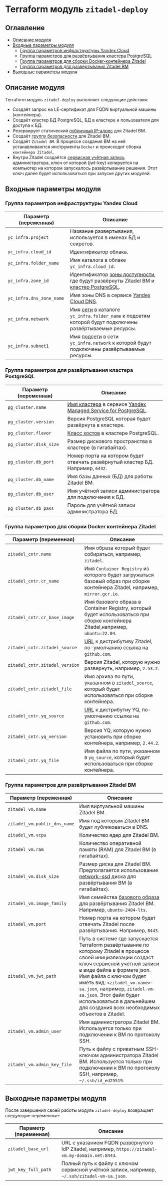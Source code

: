 
# Terraform модуль `zitadel-deploy` 

## Оглавление
* [Описание модуля](#zd-overview)
* [Входные параметры модуля](#zd-inputs)
  * [Группа параметров инфраструктуры Yandex Cloud](#zd-input-infra)
  * [Группа параметров для развёртывания кластера PostgreSQL](#zd-input-pg)
  * [Группа параметров для сборки Docker-контейнера Zitadel](#zd-input-zitacntr)
  * [Группа параметров для развёртывания Zitadel ВМ](#zd-input-zitavm)
* [Выходные параметры модуля](#zd-outputs)


## Описание модуля <a id="zd-overview"/></a>

Terraform модуль `zitadel-deploy` выполняет следующие действия:
* Создаёт запрос на LE-сертификат для FQDN виртуальной машины (контейнера).
* Создаёт кластер БД PostgreSQL, БД в кластере и пользователя для доступа к БД.
* Резервирует статический [публичный IP-адрес](https://yandex.cloud/ru/docs/vpc/concepts/address#public-addresses) для Zitadel ВМ.
* Создаёт [группу безопасности](https://yandex.cloud/ru/docs/vpc/concepts/security-groups) для Zitadel ВМ.
* Создаёт `Zitadel ВМ`. В процессе создания ВМ на неё устанавливаются инструменты `Docker` и происходит сборка `контейнера Zitadel`.
* Внутри Zitadel создаётся [сервисная учётная запись](https://zitadel.com/docs/concepts/structure/users#service-users) администратора, ключ от которой (jwt-key) копируется на компьютер на котором запускалось развёртывание решения. Этот ключ далее будет использоваться при запуске других модулей.


## Входные параметры модуля <a id="zd-inputs"/></a>

### Группа параметров инфраструктуры Yandex Cloud <a id="zd-input-infra"/></a>

| Параметр (переменная) | Описание |
| - | -
| `yc_infra.project` | Название развертывания, используется в именах БД и секретов. |
| `yc_infra.cloud_id` | Идентификатор облака. |
| `yc_infra.folder_name` | Имя каталога в облаке `yc_infra.cloud_id`. |
| `yc_infra.zone_id` | Идентификатор [зоны доступности](https://yandex.cloud/ru/docs/overview/concepts/geo-scope), где будут развёрнуты Zitadel ВМ и [кластер PostgreSQL](https://yandex.cloud/ru/docs/managed-postgresql/). |
| `yc_infra.dns_zone_name` | Имя зоны DNS в сервисе [Yandex Cloud DNS](https://yandex.cloud/ru/docs/dns/). |
| `yc_infra.network` | Имя [сети](https://yandex.cloud/ru/docs/vpc/concepts/network#network) в каталоге `yc_infra.folder_name` к подсетям которой будут подключены развёртываемые ресурсы.  |
| `yc_infra.subnet1` | Имя [подсети](https://yandex.cloud/ru/docs/vpc/concepts/network#subnet) в сети `yc_infra.network` к которой будут подключены развёртываемые ресурсы. |


### Группа параметров для развёртывания кластера PostgreSQL <a id="zd-input-pg"/></a>

| Параметр (переменная) | Описание |
| - | -
| `pg_cluster.name` | [Имя кластера](https://yandex.cloud/ru/docs/glossary/cluster) в сервисе [Yandex Managed Service for PostgreSQL](https://yandex.cloud/ru/docs/managed-postgresql/concepts/). |
| `pg_cluster.version` | Версия PostgreSQL которая будет развёрнута в кластере. | 
| `pg_cluster.flavor` | [Класс хостов](https://yandex.cloud/ru/docs/managed-postgresql/concepts/instance-types) в кластере PostgreSQL. |
| `pg_cluster.disk_size`| Размер дискового пространства в кластере (в гигабайтах). |
| `pg_cluster.db_port` | Номер порта на котором будет отвечать развёрнутый кластер БД. Например, `6432`. |
| `pg_cluster.db_name` | Имя базы данных (БД) для работы Zitadel ВМ. |
| `pg_cluster.db_user` | Имя учётной записи администратора для подключения к БД. |
| `pg_cluster.db_pass` | Пароль для учётной записи администратора БД. |


### Группа параметров для сборки Docker контейнера Zitadel  <a id="zd-input-zitacntr"/></a>
| Параметр (переменная) | Описание |
| - | -
| `zitadel_cntr.name` | Имя образа который будет собираться, например, `zitadel`. |
| `zitadel_cntr.cr_name` | Имя `Container Registry` из которого будет загружаться базовый образ при сборке контейнера Zitadel, например, `mirror.gcr.io`. |
| `zitadel_cntr.cr_base_image` | Имя базового образа в Container Registry, который будет использоваться при сборке контейнера Zitadel,например, `ubuntu:22.04`. |
| `zitadel_cntr.zitadel_source` | [URL](https://github.com/zitadel/zitadel/releases) к дистрибутиву Zitadel, по-умолчанию ссылка на `github.com`. |
| `zitadel_cntr.zitadel_version` | Версия Zitadel, которую нужно развернуть, например, `2.53.2`. |
| `zitadel_cntr.zitadel_file` | Имя архива по пути, указанном в `zitadel_source`, который будет использоваться при сборке контейнера. |
| `zitadel_cntr.yq_source` | [URL](https://github.com/mikefarah/yq/releases/) к дистрибутиу YQ, по-умолчанию ссылка на `github.com`. |
| `zitadel_cntr.yq_version` | Версия YQ, которую нужно установить при сборке контейнера, например, `2.44.2`. |
| `zitadel_cntr.yq_file` | Имя файла по пути, указанном в `yq_source`, который будет использоваться при сборке контейнера. |


### Группа параметров для развёртывания Zitadel ВМ <a id="zd-input-zitavm"/></a>

| Параметр (переменная) | Описание |
| - | -
| `zitadel_vm.name` | Имя виртуальной машины Zitadel ВМ. |
| `zitadel_vm.public_dns_name` | Имя под которым Zitadel ВМ будет публиковаться в DNS. |
| `zitadel_vm.vcpu` | Количество ядер для Zitadel ВМ. |
| `zitadel_vm.ram` | Количество оперативной памяти (RAM) для Zitadel ВМ (в гигабайтах). |
| `zitadel_vm.disk_size` | Размер диска для Zitadel ВМ. Предполагается использование [network-ssd](https://yandex.cloud/ru/docs/compute/concepts/disk#disks-types) диска для развёртывания ВМ (в гигабайтах).|
| `zitadel_vm.image_family` | Имя семейства [базового образа](https://yandex.cloud/ru/docs/compute/concepts/image) для развёртывания Zitadel ВМ. Например, `ubuntu-2404-lts`. |
| `zitadel_vm.port` | Номер порта на котором будет отвечать Zitadel после развёртывания. Например, `8443`. |
| `zitadel_vm.jwt_path` | Путь в системе где запускается Terraform развёртывание по которому Zitadel в процессе своей инициализации создаст ключ [сервисной учётной записи](https://zitadel.com/docs/concepts/structure/users#service-users) в виде файла в формате json. Имя файла с ключом будет иметь вид: `<zitadel_vm.name>-sa.json`, например, `zitadel-vm-sa.json`. Этот файл будет использоваться в дальнейшем для создания всех необходимых объектов в Zitadel. |
| `zitadel_vm.admin_user` | Имя администратора Zitadel ВМ. Используется только при подключении к ВМ по протоколу SSH.|
| `zitadel_vm.admin_key_file` | Путь к файлу с приватным SSH-ключом администратора Zitadel ВМ. Используется только при подключении к ВМ по протоколу SSH, например, `~/.ssh/id_ed25519`. |


## Выходные параметры модуля <a id="zd-outputs"/></a>

После завершения своей работы модуль `zitadel-deploy` возвращает следующие переменные:

| Параметр (переменная) | Описание |
| - | -
| `zitadel_base_url` | URL с указанием FQDN развёрнутого IdP Zitadel, например, `https://zitadel-vm.my-domain.net:8443`.
| `jwt_key_full_path` | Полный путь к файлу с ключом сервисной учётной записи, например, `~/.ssh/zitadel-vm-sa.json`.

